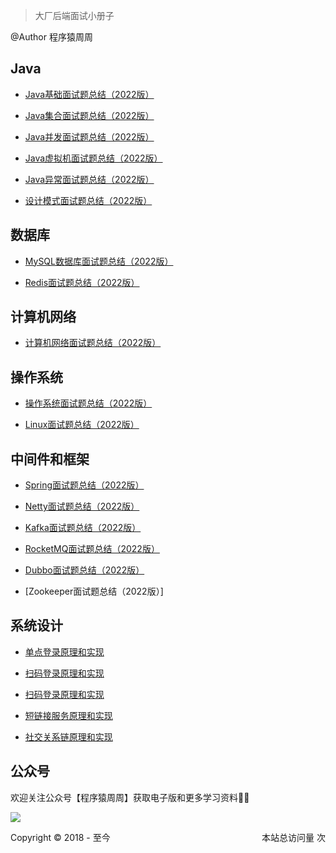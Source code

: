 > 大厂后端面试小册子

@Author 程序猿周周

## Java

- [Java基础面试题总结（2022版）](https://blog.csdn.net/adminpd/article/details/123080189)

- [Java集合面试题总结（2022版）](https://blog.csdn.net/adminpd/article/details/123171501)

- [Java并发面试题总结（2022版）](https://blog.csdn.net/adminpd/article/details/123266624)

- [Java虚拟机面试题总结（2022版）](https://blog.csdn.net/adminpd/article/details/123412605)

- [Java异常面试题总结（2022版）](https://blog.csdn.net/adminpd/article/details/123462676)

- [设计模式面试题总结（2022版）](https://blog.csdn.net/adminpd/article/details/123490442)

## 数据库 

- [MySQL数据库面试题总结（2022版）](https://blog.csdn.net/adminpd/article/details/122910606)

- [Redis面试题总结（2022版）](https://blog.csdn.net/adminpd/article/details/122934938)

## 计算机网络

- [计算机网络面试题总结（2022版）](https://blog.csdn.net/adminpd/article/details/122973684)

## 操作系统

- [操作系统面试题总结（2022版）](https://blog.csdn.net/adminpd/article/details/122994599)

- [Linux面试题总结（2022版）](https://blog.csdn.net/adminpd/article/details/122994862)

## 中间件和框架

- [Spring面试题总结（2022版）](https://blog.csdn.net/adminpd/article/details/123016872)

- [Netty面试题总结（2022版）](https://blog.csdn.net/adminpd/article/details/123564362)

- [Kafka面试题总结（2022版）](https://blog.csdn.net/adminpd/article/details/123674437)

- [RocketMQ面试题总结（2022版）](https://blog.csdn.net/adminpd/article/details/123977683)

- [Dubbo面试题总结（2022版）](https://blog.csdn.net/adminpd/article/details/123538243)

- [Zookeeper面试题总结（2022版）]

## 系统设计

- [单点登录原理和实现](https://blog.csdn.net/adminpd/article/details/121321029)

- [扫码登录原理和实现](https://blog.csdn.net/adminpd/article/details/121345027)

- [扫码登录原理和实现](https://blog.csdn.net/adminpd/article/details/121345027)

- [短链接服务原理和实现](https://blog.csdn.net/adminpd/article/details/121890795)

- [社交关系链原理和实现](https://blog.csdn.net/adminpd/article/details/122015182)

## 公众号
欢迎关注公众号【程序猿周周】获取电子版和更多学习资料👏🏻

![](https://cdn.jsdelivr.net/gh/zas023/CSNotes/assest/gongzhonghao.png)

<span style="float: left;">Copyright © 2018 - 至今</span>
<span id="busuanzi_container_site_pv" style="float: right;">本站总访问量 <span id="busuanzi_value_site_pv"></span> 次</span>